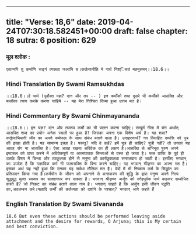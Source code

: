
---
title: "Verse: 18,6"
date: 2019-04-24T07:30:18.582451+00:00
draft: false
chapter: 18
sutra: 6
position: 629
---
### मूल श्लोक :
```
एतान्यपि तु कर्माणि सङ्गं त्यक्त्वा फलानि च।कर्तव्यानीति मे पार्थ निश्िचतं मतमुत्तमम्।।18.6।।

```

### Hindi Translation By Swami Ramsukhdas
```
।।18.6।।हे पार्थ (पूर्वोक्त यज्ञ? दान और तप -- ) इन कर्मोंको तथा दूसरे भी कर्मोंको आसक्ति और फलोंका त्याग करके करना चाहिये -- यह मेरा निश्चित किया हुआ उत्तम मत है।

```

### Hindi Commentary By Swami Chinmayananda
```
।।18.6।। इन यज्ञ? दान और तपरूप कर्मों का भी पालन करना चाहिए। सम्पूर्ण गीता में संग अर्थात् आसक्ति शब्द का प्रयोग अनेक स्थलों पर हुआ है? जिसका अपना एक विशेष अर्थ है। यह शब्द? कर्तृत्वाभिमानी जीव का अपने कर्मफल के साथ संबंध बताने वाला है। उदाहरणार्थ? नव विवाहित दम्पत्ति को पुत्र की इच्छा होती है। यह सामान्य इच्छा है। परन्तु? यदि वे कहें? हमें पुत्र ही चाहिए? पुत्री नहीं? तो उनका यह आग्रह संग या आसक्ति है। ऐसा आग्रह रखना अविवेक का ही लक्षण है।आसक्ति से अभिभूत पुरुष अपने इष्टफल को प्राप्त करने में अविवेकपूर्ण या आत्मघातक चिन्ताओं से ग्रस्त हो जाता है। फल प्राप्ति के पूर्व ही उसके विषय में चिन्ता और व्याकुलता होने से मनुष्य की कार्यकुशलता समाप्तप्राय हो जाती है। इसलिए भगवान् का उपदेश है कि यज्ञादिक कर्म भी फलासक्ति के बिना करने चाहिए। यह भगवान् श्रीकृष्ण का अपना मत है। इसका अर्थ यह नहीं हुआ कि उनका यह सर्वथा मौलिक मत है। वेदों में भी निष्काम कर्म के सिद्धांत का प्रतिपादन किया गया है।कर्मयोग के जीवन को अपनाने से अन्तकरण की शुद्धि के द्वारा मनुष्य अपने नित्य शुद्धबुद्ध मुक्त स्वरूप का साक्षात्कार कर सकता है। भगवान् श्रीकृष्ण अर्जुन को स्नेहपूर्वक पार्थ कहकर सम्बोधित करते हैं? जो निकट का संबंध बताने वाला नाम है। भगवान् चाहते हैं कि अर्जुन इसी जीवन पद्धति का,अवलम्बन करे।यज्ञादि कर्मों की कर्तव्यता को दर्शाने के पश्चात्? भगवान् आगे कहते हैं

```

### English Translation By Swami  Sivananda
```
18.6 But even these actions should be performed leaving aside attachment and the desire for rewards, O Arjuna; this is My certain and best conviction.

```

